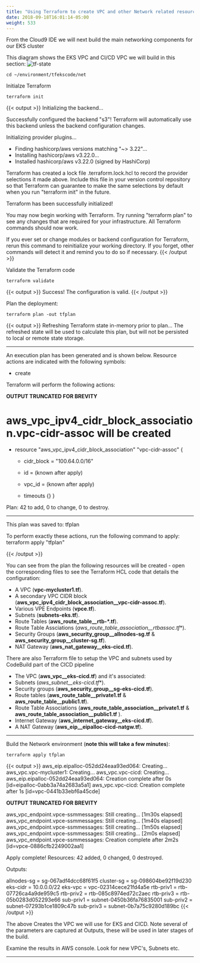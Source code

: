 ```yaml
---
title: "Using Terraform to create VPC and other Network related resources"
date: 2018-09-18T16:01:14-05:00
weight: 533
---
```



From the Cloud9 IDE we will next build the main networking components for our EKS cluster

This diagram shows the EKS VPC and CI/CD VPC we will build in this section: 
![tf-state](/images/andyt/net-1.jpg)



```
cd ~/environment/tfekscode/net 
```

Initialze Terraform

```
terraform init
```
{{< output >}}
Initializing the backend...

Successfully configured the backend "s3"! Terraform will automatically
use this backend unless the backend configuration changes.

Initializing provider plugins...
- Finding hashicorp/aws versions matching "~> 3.22"...
- Installing hashicorp/aws v3.22.0...
- Installed hashicorp/aws v3.22.0 (signed by HashiCorp)

Terraform has created a lock file .terraform.lock.hcl to record the provider
selections it made above. Include this file in your version control repository
so that Terraform can guarantee to make the same selections by default when
you run "terraform init" in the future.

Terraform has been successfully initialized!

You may now begin working with Terraform. Try running "terraform plan" to see
any changes that are required for your infrastructure. All Terraform commands
should now work.

If you ever set or change modules or backend configuration for Terraform,
rerun this command to reinitialize your working directory. If you forget, other
commands will detect it and remind you to do so if necessary.
{{< /output >}}

Validate the Terraform code
```
terraform validate
```
{{< output >}}
Success! The configuration is valid.
{{< /output >}}

Plan the deployment:
```
terraform plan -out tfplan
```
{{< output >}}
Refreshing Terraform state in-memory prior to plan...
The refreshed state will be used to calculate this plan, but will not be
persisted to local or remote state storage.


------------------------------------------------------------------------

An execution plan has been generated and is shown below.
Resource actions are indicated with the following symbols:
  + create

Terraform will perform the following actions:


**OUTPUT TRUNCATED FOR BREVITY**


  # aws_vpc_ipv4_cidr_block_association.vpc-cidr-assoc will be created
  + resource "aws_vpc_ipv4_cidr_block_association" "vpc-cidr-assoc" {
      + cidr_block = "100.64.0.0/16"
      + id         = (known after apply)
      + vpc_id     = (known after apply)

      + timeouts {}
    }

Plan: 42 to add, 0 to change, 0 to destroy.

------------------------------------------------------------------------

This plan was saved to: tfplan

To perform exactly these actions, run the following command to apply:
    terraform apply "tfplan"

{{< /output >}}

You can see from the plan the following resources will be created - open the corresponding files to see the Terraform HCL code that details the configuration:

* A VPC (**vpc-mycluster1.tf**).
* A secondary VPC CIDR block (**aws_vpc_ipv4_cidr_block_association__vpc-cidr-assoc.tf**).
* Various VPE Endpoints (__vpce.tf__).
* Subnets (**subnets-eks.tf**).
* Route Tables (**aws_route_table__rtb-*.tf**).
* Route Table Assciations (**aws_route_table_association__rtbassoc*.tf**).
* Security Groups (**aws_security_group__allnodes-sg.tf** & **aws_security_group__cluster-sg.tf**).
* NAT Gateway (**aws_nat_gateway__eks-cicd.tf**).

There are also Terraform file to setup the VPC and subnets used by CodeBuild part of the CICD pipeline

* The VPC (**aws_vpc__eks-cicd.tf**) and it's associated:
* Subnets (**aws_subnet__eks-cicd*.tf**).
* Security groups (**aws_security_group__sg-eks-cicd.tf**).
* Route tables (**aws_route_table__private1.tf** & **aws_route_table__public1.tf**).
* Route Table Associations (**aws_route_table_association__private1.tf** & **aws_route_table_association__public1.tf** ).
* Internet Gateway (**aws_internet_gateway__eks-cicd.tf**).
* A NAT Gateway (**aws_eip__eipalloc-cicd-natgw.tf**).

----

Build the Network environment (**note this will take a few minutes**):

```
terraform apply tfplan
```
{{< output >}}
aws_eip.eipalloc-052dd24eaa93ed064: Creating...
aws_vpc.vpc-mycluster1: Creating...
aws_vpc.vpc-cicd: Creating...
aws_eip.eipalloc-052dd24eaa93ed064: Creation complete after 0s [id=eipalloc-0abb3a74a2683a5a1]
aws_vpc.vpc-cicd: Creation complete after 1s [id=vpc-0441b33ebf6a45cde]

**OUTPUT TRUNCATED FOR BREVITY**

aws_vpc_endpoint.vpce-ssmmessages: Still creating... [1m30s elapsed]
aws_vpc_endpoint.vpce-ssmmessages: Still creating... [1m40s elapsed]
aws_vpc_endpoint.vpce-ssmmessages: Still creating... [1m50s elapsed]
aws_vpc_endpoint.vpce-ssmmessages: Still creating... [2m0s elapsed]
aws_vpc_endpoint.vpce-ssmmessages: Creation complete after 2m2s [id=vpce-0886cfb2249002aa1]

Apply complete! Resources: 42 added, 0 changed, 0 destroyed.

Outputs:

allnodes-sg = sg-067adf4dcc68f61f5
cluster-sg = sg-098604be92f19d230
eks-cidr = 10.0.0.0/22
eks-vpc = vpc-02314cece21fd4a5e
rtb-priv1 = rtb-07726ca4a9de959c5
rtb-priv2 = rtb-085c8974ed72c2aec
rtb-priv3 = rtb-05b0283d052293e66
sub-priv1 = subnet-0450b36fa76835001
sub-priv2 = subnet-07293b1ce1809c47b
sub-priv3 = subnet-0b7a75c9280d189bc
{{< /output >}}


The above Creates the VPC we will use for EKS and CICD.
Note several of the parameters are captured at Outputs, these will be used in later stages of the build.

Examine the results in AWS console. Look for new VPC's, Subnets etc.


-----






